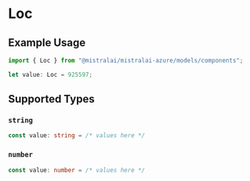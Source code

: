 # Loc

## Example Usage

```typescript
import { Loc } from "@mistralai/mistralai-azure/models/components";

let value: Loc = 925597;
```

## Supported Types

### `string`

```typescript
const value: string = /* values here */
```

### `number`

```typescript
const value: number = /* values here */
```

